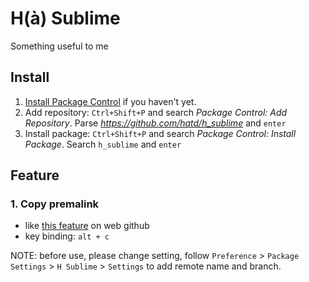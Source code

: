 H(à) Sublime
========

Something useful to me

## Install

1. [Install Package Control](https://packagecontrol.io/installation) if you haven't yet.
2. Add repository: `Ctrl+Shift+P` and search *Package Control: Add Repository*. Parse *https://github.com/hatd/h_sublime* and `enter`
3. Install package: `Ctrl+Shift+P` and search *Package Control: Install Package*. Search `h_sublime` and `enter`

## Feature

### 1. Copy premalink
- like [this feature](https://docs.github.com/en/github/managing-your-work-on-github/creating-a-permanent-link-to-a-code-snippet) on web github
- key binding: `alt + c`

NOTE: before use, please change setting, follow `Preference` > `Package Settings` > `H Sublime` > `Settings` to add remote name and branch.
